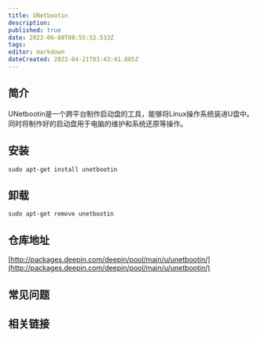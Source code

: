 ```yaml
---
title: UNetbootin
description: 
published: true
date: 2022-06-08T08:55:52.533Z
tags: 
editor: markdown
dateCreated: 2022-04-21T03:43:41.885Z
---
```


## 简介

UNetbootin是一个跨平台制作启动盘的工具，能够将Linux操作系统装进U盘中。同时将制作好的启动盘用于电脑的维护和系统还原等操作。

## 安装

`sudo apt-get install unetbootin`

## 卸载

`sudo apt-get remove unetbootin`

## 仓库地址

[http://packages.deepin.com/deepin/pool/main/u/unetbootin/](http://packages.deepin.com/deepin/pool/main/u/unetbootin/)

## 常见问题

## 相关链接
